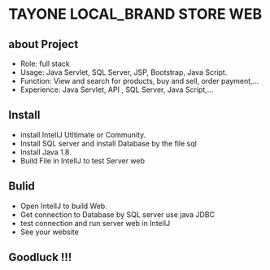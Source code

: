 # TAYONE LOCAL_BRAND STORE WEB
## about Project
- Role: full stack 
- Usage: 
Java Servlet, SQL Server, JSP, Bootstrap, Java Script.
- Function: 
View and search for products, buy and sell, order payment,... 
- Experience: 
Java Servlet, API , SQL Server, Java Script,…
## Install
- install IntelIJ Utltimate or Community.
- Install SQL server and install Database by the file sql
- Install Java 1.8.
- Build File in IntelIJ to test Server web
## Bulid 
- Open IntelIJ to build Web.
- Get connection to Database by SQL server use java JDBC
- test connection and run server web in IntelIJ
- See your website
## Goodluck !!!
